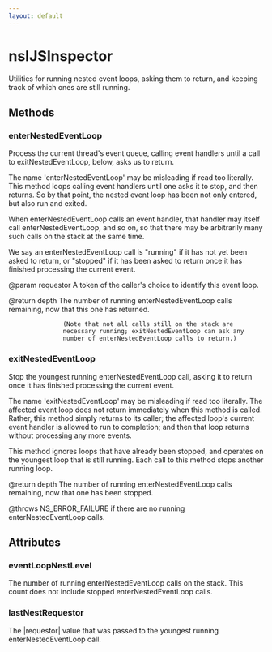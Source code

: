 ```yaml
---
layout: default
---
```


# nsIJSInspector #

Utilities for running nested event loops, asking them to return, and
keeping track of which ones are still running.


## Methods ##

### enterNestedEventLoop ###

Process the current thread's event queue, calling event handlers until
a call to exitNestedEventLoop, below, asks us to return.

The name 'enterNestedEventLoop' may be misleading if read too literally.
This method loops calling event handlers until one asks it to stop, and
then returns. So by that point, the nested event loop has been not only
entered, but also run and exited.

When enterNestedEventLoop calls an event handler, that handler may itself
call enterNestedEventLoop, and so on, so that there may be arbitrarily
many such calls on the stack at the same time.

We say an enterNestedEventLoop call is "running" if it has not yet been
asked to return, or "stopped" if it has been asked to return once it has
finished processing the current event.

@param requestor   A token of the caller's choice to identify this event
                   loop.

@return depth      The number of running enterNestedEventLoop calls
                   remaining, now that this one has returned.

                   (Note that not all calls still on the stack are
                   necessary running; exitNestedEventLoop can ask any
                   number of enterNestedEventLoop calls to return.)


### exitNestedEventLoop ###

Stop the youngest running enterNestedEventLoop call, asking it to return
once it has finished processing the current event.

The name 'exitNestedEventLoop' may be misleading if read too literally.
The affected event loop does not return immediately when this method is
called. Rather, this method simply returns to its caller; the affected
loop's current event handler is allowed to run to completion; and then
that loop returns without processing any more events.

This method ignores loops that have already been stopped, and operates on
the youngest loop that is still running. Each call to this method stops
another running loop.

@return depth      The number of running enterNestedEventLoop calls
                   remaining, now that one has been stopped.

@throws NS_ERROR_FAILURE if there are no running enterNestedEventLoop calls.


## Attributes ##

### eventLoopNestLevel ###

The number of running enterNestedEventLoop calls on the stack.
This count does not include stopped enterNestedEventLoop calls.


### lastNestRequestor ###

The |requestor| value that was passed to the youngest running
enterNestedEventLoop call.

